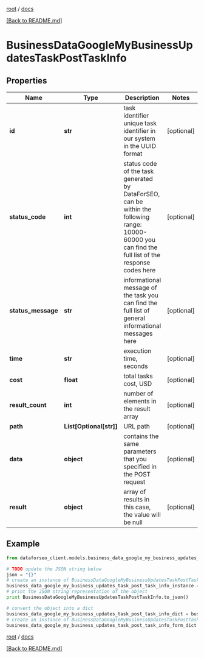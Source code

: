 [root](./../ "root") / [docs](./ "docs")

[[Back to README.md]](./../README.md "[Back to README.md]")

# BusinessDataGoogleMyBusinessUpdatesTaskPostTaskInfo

## Properties

Name | Type | Description | Notes
------------ | ------------- | ------------- | -------------
**id** | **str** | task identifier unique task identifier in our system in the UUID format | [optional]
**status_code** | **int** | status code of the task generated by DataForSEO, can be within the following range: 10000-60000 you can find the full list of the response codes here | [optional]
**status_message** | **str** | informational message of the task you can find the full list of general informational messages here | [optional]
**time** | **str** | execution time, seconds | [optional]
**cost** | **float** | total tasks cost, USD | [optional]
**result_count** | **int** | number of elements in the result array | [optional]
**path** | **List[Optional[str]]** | URL path | [optional]
**data** | **object** | contains the same parameters that you specified in the POST request | [optional]
**result** | **object** | array of results in this case, the value will be null | [optional]

## Example

```python
from dataforseo_client.models.business_data_google_my_business_updates_task_post_task_info import BusinessDataGoogleMyBusinessUpdatesTaskPostTaskInfo

# TODO update the JSON string below
json = "{}"
# create an instance of BusinessDataGoogleMyBusinessUpdatesTaskPostTaskInfo from a JSON string
business_data_google_my_business_updates_task_post_task_info_instance = BusinessDataGoogleMyBusinessUpdatesTaskPostTaskInfo.from_json(json)
# print the JSON string representation of the object
print BusinessDataGoogleMyBusinessUpdatesTaskPostTaskInfo.to_json()

# convert the object into a dict
business_data_google_my_business_updates_task_post_task_info_dict = business_data_google_my_business_updates_task_post_task_info_instance.to_dict()
# create an instance of BusinessDataGoogleMyBusinessUpdatesTaskPostTaskInfo from a dict
business_data_google_my_business_updates_task_post_task_info_form_dict = business_data_google_my_business_updates_task_post_task_info.from_dict(business_data_google_my_business_updates_task_post_task_info_dict)
```

  

[root](./../ "root") / [docs](./ "docs")

[[Back to README.md]](./../README.md "[Back to README.md]")